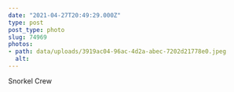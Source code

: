 ```yaml
---
date: "2021-04-27T20:49:29.000Z"
type: post 
post_type: photo
slug: 74969
photos: 
- path: data/uploads/3919ac04-96ac-4d2a-abec-7202d21778e0.jpeg
  alt: 
---
```

Snorkel Crew
